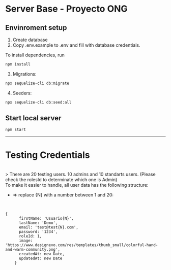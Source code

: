 # Server Base - Proyecto ONG


## Envinroment setup

1) Create database
2) Copy .env.example to .env and fill with database credentials.

To install dependencies, run
``` bash
npm install
```

3) Migrations:
``` bash
npx sequelize-cli db:migrate
```

4) Seeders:
``` bash
npx sequelize-cli db:seed:all
```

## Start local server

``` bash
npm start
```

<hr>

#  Testing Credentials
<br>
> There are 20 testing users. 
10 admins and 10 standarts users. (Please check the rolesId to determinate which one is Admin) 
<br>
To make it easier to handle, all user data has the following structure: 
<br>

 
-  => replace {N} with a number between 1 and 20:

<br>

``` 
{
      firstName: 'Usuario{N}',
      lastName: 'Demo',
      email: 'test@test{N}.com',
      password: '1234',
      roleId: 1,
      image: 'https://www.designevo.com/res/templates/thumb_small/colorful-hand-and-warm-community.png',
      createdAt: new Date,
      updatedAt: new Date
    }
```
